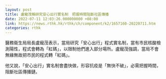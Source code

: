 ```yaml
---
layout: post
title: 盧寵茂稱研究安心出行實名制　把握時間阻斷社區傳播
date: 2022-07-11 12:03:26.000000000 +08:00
link: https://news.rthk.hk/rthk/ch/component/k2/1657160-20220711.htm
categories: rthk
---
```


醫務衞生局局長盧寵茂表示，當局研究「安心出行」程式實名制，當有市民核酸檢測陽性，程式會轉為「紅碼」，以限制他們進入部分場所。盧寵茂強調，當局不會無緣無故把市民的程式轉「紅碼」。

他又說，「安心出行」實名制會盡快做，形容抗疫是「無快不破」，必需把握時間，阻斷社區傳播鏈。
